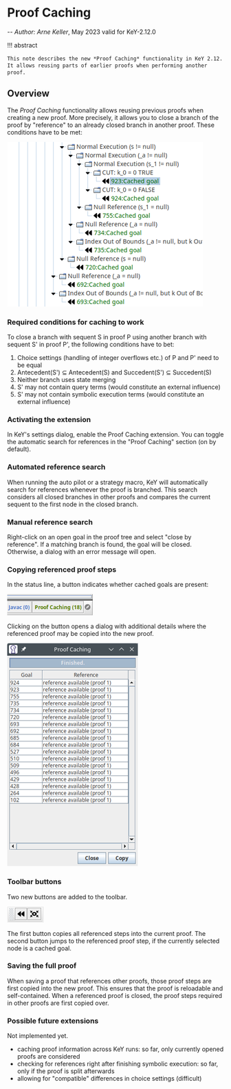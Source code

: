 # Proof Caching

-- *Author: Arne Keller*, May 2023 valid for KeY-2.12.0

!!! abstract

    This note describes the new *Proof Caching* functionality in KeY 2.12.
    It allows reusing parts of earlier proofs when performing another proof.
   

## Overview

The *Proof Caching* functionality allows reusing previous proofs when creating a new proof.
More precisely, it allows you to close a branch of the proof by "reference" to an already closed branch in another proof.
These conditions have to be met:

![tree with cached goals](./ProofCachingTree.png)

### Required conditions for caching to work

To close a branch with sequent S in proof P using another branch with sequent S' in proof P', the following conditions have to bet:

1. Choice settings (handling of integer overflows etc.) of P and P' need to be equal
2. Antecedent(S') ⊆ Antecedent(S) and Succedent(S') ⊆ Succedent(S)
3. Neither branch uses state merging
4. S' may not contain query terms (would constitute an external influence)
5. S' may not contain symbolic execution terms (would constitute an external influence)

### Activating the extension

In KeY's settings dialog, enable the Proof Caching extension.
You can toggle the automatic search for references in the "Proof Caching" section (on by default).

### Automated reference search

When running the auto pilot or a strategy macro, KeY will automatically search for references
whenever the proof is branched.
This search considers all closed branches in other proofs and compares the current sequent to the
first node in the closed branch.

### Manual reference search

Right-click on an open goal in the proof tree and select "close by reference".
If a matching branch is found, the goal will be closed.
Otherwise, a dialog with an error message will open.

### Copying referenced proof steps

In the status line, a button indicates whether cached goals are present:

![button in status line](./ProofCachingStatusLine.png)

Clicking on the button opens a dialog with additional details where the referenced proof
may be copied into the new proof.

![dialog](./ProofCachingDialog.png)

### Toolbar buttons

Two new buttons are added to the toolbar.

![buttons](./ProofCachingToolbar.png)

The first button copies all referenced steps into the current proof.
The second button jumps to the referenced proof step, if the currently selected node is a cached goal.

### Saving the full proof

When saving a proof that references other proofs, those proof steps are first copied into the new proof.
This ensures that the proof is reloadable and self-contained.
When a referenced proof is closed, the proof steps required in other proofs are first copied over.

### Possible future extensions

Not implemented yet.

- caching proof information across KeY runs: so far, only currently opened proofs are considered
- checking for references right after finishing symbolic execution: so far, only if the proof is split afterwards
- allowing for "compatible" differences in choice settings (difficult)